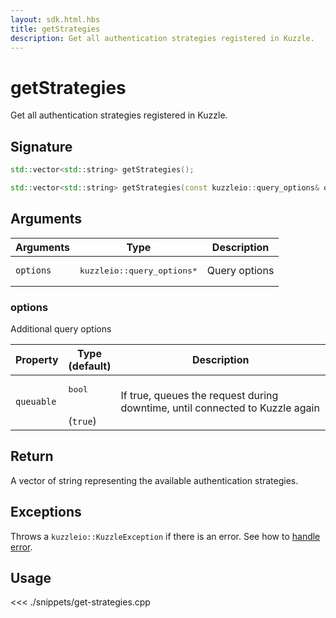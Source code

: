 ```yaml
---
layout: sdk.html.hbs
title: getStrategies
description: Get all authentication strategies registered in Kuzzle.
---
```


# getStrategies

Get all authentication strategies registered in Kuzzle.

## Signature

```cpp
std::vector<std::string> getStrategies();

std::vector<std::string> getStrategies(const kuzzleio::query_options& options);
```

## Arguments

| Arguments | Type                                 | Description   |
| --------- | ------------------------------------ | ------------- |
| `options` | <pre>kuzzleio::query_options\*</pre> | Query options |

### options

Additional query options

| Property   | Type<br/>(default)           | Description                                                                  |
| ---------- | ---------------------------- | ---------------------------------------------------------------------------- |
| `queuable` | <pre>bool</pre><br/>(`true`) | If true, queues the request during downtime, until connected to Kuzzle again |

## Return

A vector of string representing the available authentication strategies.

## Exceptions

Throws a `kuzzleio::KuzzleException` if there is an error. See how to [handle error](/sdk-reference/cpp/1/error-handling).

## Usage

<<< ./snippets/get-strategies.cpp
